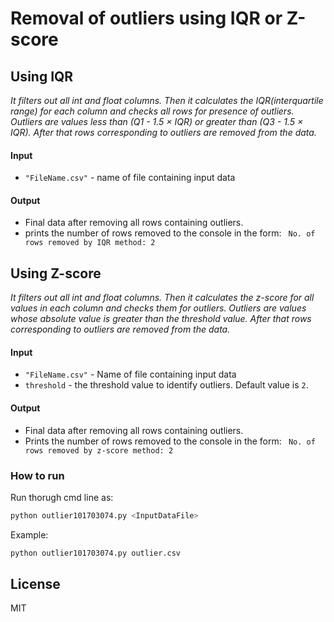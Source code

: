 # Removal of outliers using IQR or Z-score

## Using IQR
 *It filters out all int and float columns. Then it calculates the IQR(interquartile range) for each column and checks all rows for presence of outliers. Outliers are values less than (Q1 - 1.5 × IQR) or greater than (Q3 - 1.5 × IQR). After that rows corresponding to outliers are removed from the data.*
#### Input

* ```"FileName.csv"``` - name of file containing input data

#### Output
* Final data after removing all rows containing outliers.
* prints the number of rows removed to the console in the form:
``` No. of rows removed by IQR method: 2```

## Using Z-score
 *It filters out all int and float columns. Then it calculates the z-score for all values in each column and checks them for outliers. Outliers are values whose absolute value is greater than the threshold value. After that rows corresponding to outliers are removed from the data.*
#### Input

* ```"FileName.csv"``` - Name of file containing input data
* ```threshold``` - the threshold value to identify outliers. Default value is ```2```.

#### Output
* Final data after removing all rows containing outliers.
* Prints the number of rows removed to the console in the form:
``` No. of rows removed by z-score method: 2```
### How to run
Run thorugh cmd line as:
```sh
python outlier101703074.py <InputDataFile>
```
Example:
```sh
python outlier101703074.py outlier.csv
```

License
----

MIT


[//]: # (These are reference links used in the body of this note and get stripped out when the markdown processor does its job. There is no need to format nicely because it shouldn't be seen. Thanks SO - http://stackoverflow.com/questions/4823468/store-comments-in-markdown-syntax)


   [dill]: <https://github.com/joemccann/dillinger>
   [git-repo-url]: <https://github.com/joemccann/dillinger.git>
   [john gruber]: <http://daringfireball.net>
   [df1]: <http://daringfireball.net/projects/markdown/>
   [markdown-it]: <https://github.com/markdown-it/markdown-it>
   [Ace Editor]: <http://ace.ajax.org>
   [node.js]: <http://nodejs.org>
   [Twitter Bootstrap]: <http://twitter.github.com/bootstrap/>
   [jQuery]: <http://jquery.com>
   [@tjholowaychuk]: <http://twitter.com/tjholowaychuk>
   [express]: <http://expressjs.com>
   [AngularJS]: <http://angularjs.org>
   [Gulp]: <http://gulpjs.com>

   [PlDb]: <https://github.com/joemccann/dillinger/tree/master/plugins/dropbox/README.md>
   [PlGh]: <https://github.com/joemccann/dillinger/tree/master/plugins/github/README.md>
   [PlGd]: <https://github.com/joemccann/dillinger/tree/master/plugins/googledrive/README.md>
   [PlOd]: <https://github.com/joemccann/dillinger/tree/master/plugins/onedrive/README.md>
   [PlMe]: <https://github.com/joemccann/dillinger/tree/master/plugins/medium/README.md>
   [PlGa]: <https://github.com/RahulHP/dillinger/blob/master/plugins/googleanalytics/README.md>
